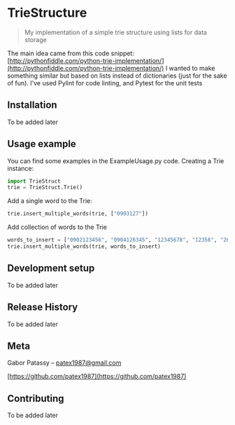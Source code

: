 # TrieStructure
> My implementation of a simple trie structure using lists for data storage

The main idea came from this code snippet: [http://pythonfiddle.com/python-trie-implementation/](http://pythonfiddle.com/python-trie-implementation/)
I wanted to make something similar but based on lists instead of dictionaries (just for the sake of fun). I've used Pylint for code linting, and Pytest for the unit tests


## Installation

To be added later

## Usage example

You can find some examples in the ExampleUsage.py code.
Creating a Trie instance:
```python
import TrieStruct
trie = TrieStruct.Trie()
```
Add a single word to the Trie:
```python
trie.insert_multiple_words(trie, ["0903127"])
```
Add collection of words to the Trie
```python
words_to_insert = ["0902123456", "0904126345", "12345678", "12356", "26736"]
trie.insert_multiple_words(trie, words_to_insert)
```

## Development setup

To be added later

## Release History

To be added later

## Meta

Gabor Patassy – patex1987@gmail.com

[https://github.com/patex1987](https://github.com/patex1987)

## Contributing

To be added later
